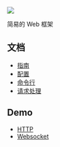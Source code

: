 ![](https://main.qcloudimg.com/raw/1678d9cccb69f5ef84b1ba036f24991c.png)

简易的 Web 框架

## 文档
* [指南](docs/guide.md)
* [配置](docs/config.md)
* [命令行](docs/cli.md)
* [请求处理](docs/controller.md)

## Demo
* [HTTP](demo/http/README.md)
* [Websocket](demo/ws/README.md)
